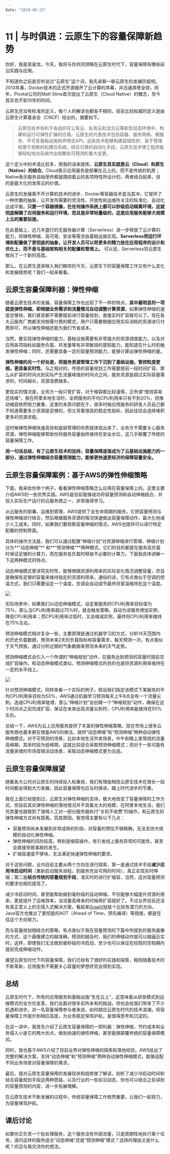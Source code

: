 ```yaml
---
date: "2019-06-23"
---  
```

      
# 11 | 与时俱进：云原生下的容量保障新趋势
你好，我是吴骏龙。今天，我将与你共同领略在云原生时代下，容量保障有哪些前沿实践与应用。

不知道你之前是否听说过“云原生”这个词，我先来聊一聊云原生的发展历程吧。2013年春，Docker技术的正式开源揭开了云计算的序幕，并迅速席卷全球，同年，Pivotal公司的Matt Stine首次提出了云原生（Cloud Native）的概念，至今其实也不到10年的时间。

云原生还没有标准的定义，每个人的解读也都各不相同，目前比较权威的定义是由云原生计算基金会（CNCF）给出的，摘要如下。

> 云原生技术有利于各组织在公有云、私有云和混合云等新型动态环境中，构建和运行可弹性扩展的应用。云原生的代表技术包括容器、服务网格、微服务、不可变基础设施和声明式API。这些技术能够构建容错性好、易于管理和便于观察的松耦合系统。结合可靠的自动化手段，云原生技术使工程师能够轻松地对系统作出频繁和可预测的重大变更。

这个定义中的术语比较多，用我的话来提炼，**云原生其实就是云（Cloud）和原生（Native）的结合**。Cloud表示应用服务是部署在云上的，而不是传统的机房；Native表示服务自始至终都是围绕着云的各项特性所设计的，两者结合起来，目的是最大化的发挥云的价值。

<!-- [[[read_end]]] -->

云原生的发展离不开计算机技术的进步，Docker等容器技术首当其冲，它提供了一种优雅的抽象，让开发所需要的灵活性、开放性和运维所关注的标准化、自动化达成平衡。**只要一个容器镜像，在任何操作系统上都可以秒级启动隔离环境，这就彻底解耦了应用服务和运行环境，而且是非常轻量级的，这是应用服务能够大规模上云的重要前提。**

在此基础上，近几年盛行的无服务器计算（Serverless）进一步释放了云计算的能力，将弹性伸缩、高可用、安全等需求由基础设施实现。**Serverless将运行环境和配置做了更彻底的抽象，让开发人员可以将更多的精力放在应用程序的设计和优化上，而不是与基础架构相关的配置和管理上。** 可以说，Serverless将云原生推向了一个新的高度。

那么，在云原生逐渐映入我们眼帘的今天，云原生下的容量保障工作又有什么变化和发展趋势呢？我们一起来看看。

## 云原生容量保障利器：弹性伸缩

随着云原生技术的发展，容量保障工作也出现了不一样的特点，**其中最明显的一项就是弹性伸缩，即根据业务需求和流量情况自动调整计算资源**，如果弹性伸缩的速度足够快，我们甚至都不需要提前进行容量规划，直接实时扩容就可以了。现在各大云服务厂商都支持按需付费的模式，用户只需要根据应用实际消耗的资源进行付费即可，所以弹性伸缩还能为我们节省成本。

当然，要实现弹性伸缩的能力，基础设施需要有非常强大的资源调度能力，以及对应用各项指标如服务负载、并发量等有非常敏锐的感知能力，能知道在什么时机触发弹性伸缩；同时，还需要具备一定的容量预测能力，能够计算出弹性伸缩的量。

**弹性伸缩的另一个好处是，将服务资源管理工作下沉到了基础设施，管控粒度更细，更具备实时性**。与之相对的，传统的容量规划工作需要提前一段时间扩容，那么从扩容的时间点到实际产生流量峰值的时间点之间，服务资源是超过实际容量需求的，时间越长，资源浪费越多。

更现实的情况是，业务方一般只管扩容，对于缩容都比较谨慎，正所谓“借钱容易还钱难”，我在阿里本地生活时，全网服务的平均CPU利用率只有不到20\%，但推动缩容依然阻力重重，这里的本质问题在于，很多时候应用服务的研发人员自己都不知道需要多少资源是足够的，但又背着很高的稳定性指标，因此往往会选择堆积更多的资源求稳。

这时候弹性伸缩快速高效和底层管理的优势就体现出来了，业务方不需要关心服务资源，弹性伸缩能够帮助你将服务容量始终维持在安全水位，这几乎颠覆了传统的容量保障工作。

**用一句话总结，有了云原生技术的加持，容量保障逐渐成为了云基础设施能力的一部分，通过弹性伸缩结合容量预测能力，能够更快速更经济的保障容量安全。**

## 云原生容量保障案例：基于AWS的弹性伸缩策略

下面，我来给你举个例子，看看弹性伸缩策略怎么应用在容量保障上的。这里主要介绍AWS的一些优秀实践。AWS是目前能够成功将容量预测和自动伸缩结合，并投入实际生产运行的云服务商之一，非常值得学习。

从云服务的部署、运维到管理，AWS提供了全生命周期的服务，它把容量预测与弹性伸缩进行结合，然后根据服务资源的情况快速做出容量保障动作，最大化地减少人工成本。同时，如果我们要观察容量伸缩的情况，AWS也提供可以进行特定配置的控制界面。

具体的操作方法是，我们可以通过配置“伸缩计划”对资源伸缩进行管理，伸缩计划分为**“动态伸缩”** 和**“预测伸缩”**两种模式，它们的目的都是在服务高负载时保证足够的计算力，而在服务低负载时释放不必要的计算力，下面我具体讲解一下这两种模式的特点。

动态伸缩模式更讲究实时性，能够根据资源利用率的实际变化情况调整容量，宗旨是确保有足够的容量来维持指定的资源利用率。通俗的讲，它有点类似于空调的控温方式，我们只需要设定一个温度，空调会自动调节最终将室温维持在这个温度。

![](./httpsstatic001geekbangorgresourceimage1e181eeba32e65d19758c403154527ffe318.png)

实际场景中，如果我们以动态伸缩模式，设定某服务的CPU利用率目标值为75\%，那么当CPU利用率超过75\%时，就会触发策略，自动为该服务增加实例，降低CPU利用率；而CPU利用率过低时，又会缩减实例，最终将CPU利用率维持在75\%左右。

预测伸缩模式相对复杂一些，主要原理是通过机器学习的方式，分析14天范围内的历史负载数据，预测未来2天的负载指标和容量需求，每天预测一次，有点类似于天气预报，通过分析近期的气象数据来预测未来的天气走势。

预测伸缩模式会引入一个所谓的“伸缩规划”动作，在服务达到预测的容量时提前完成扩容操作。和动态伸缩模式类似，预测伸缩模式的目的也是将资源利用率维持在一定的水平线上。

![](./httpsstatic001geekbangorgresourceimagee4b6e4007b5d7016cbab5988713cd6yy57b6.png)

针对预测伸缩模式，同样来看一个实际的例子，假设我们指定该模式下某服务的平均CPU利用率目标为50\%，AWS通过机器学习预测每天上午8点会有一个流量尖刺，造成CPU利用率陡增，那么“伸缩计划”会创建一个“伸缩规划”动作，确保在这个时间点之前完成扩容，保证在未来出现流量尖刺时，CPU利用率能维持在50\%左右。

总结一下，AWS为云上应用服务提供了丰富的弹性伸缩策略，现在市场上很多云服务商也基本都在借鉴AWS的做法，提供“动态伸缩”和“预测伸缩”两种自动弹性伸缩模式。对于可预测的场景，比如本地生活外卖场景，中午和晚上是常规的流量高峰期，其余时段为低峰期，这就比较适合采取预测伸缩模式；而对于一些可能有流量突增的市场营销活动场景，采取动态伸缩模式更为合适。

## 云原生容量保障展望

随着各大公司对云原生的持续投入和重视，我们有理由相信云原生技术在很长一段时间都会得到大力发展，因此容量保障也应与时俱进，跟上时代进步的节奏。

我在上面已经提到过，云原生对弹性伸缩的支持，极大地改变了容量保障的工作方式，但目前其实弹性伸缩的落地情况并不具备太大的规模，在阿里本地生活，我们充其量也就做到了错峰人工对一部分服务器执行“关机不收费”的操作，和云原生的弹性伸缩方式尚有距离。究其原因，我觉得主要有以下几点：

* 容量预测尚未发展到非常成熟的阶段，对容量的预估不够精确，无法支持大规模的自动化弹性伸缩。
* 弹性伸缩的风险较高，特别是缩容操作，有引发线上服务异常的可能性，甚至会直接导致事故的发生。
* 扩缩容速度不够快，无法满足快速弹性伸缩的要求。

对于这些问题，业内目前主要从两个方向在进行探索，第一是通过技术手段**减少应用冷启动时间**（重新启动服务进程，到服务完全可用的时间），真正实现实时伸缩；第二是**结合传统的容量规划手段**，准实时的进行扩缩容，当然，这对容量预测的要求也相应提高了。

减少冷启动时间，甚至能帮助做到毫秒级的自动伸缩，不仅能够大幅提升资源利用率，更是提升了运维效率，当流量高峰来的时候再扩容就好了。不过业界目前还没有真正意义上的无侵入式解决方案，看起来[GraalVM](https://www.graalvm.org/)是个比较有潜力的方向，Java官方也推出了更彻底的AOT（Ahead of Time，预先编译）等措施，都是在往这个方向努力。

而与容量规划相结合的策略，有点类似于我在容量预测的下篇中所提到的服务画像的方式，这个画像建立的越准确，预测的越及时，我们的伸缩动作就可以越逼近实时。这样，即使我们无法做到毫秒级的冷启动，至少也可以保证在较短的空档期内提前完成伸缩动作。

展望云原生时代下的容量保障，我们已经有了很好的实践和探索，相信随着技术的不断革新，应用服务不需要关心容量的梦想终究会得到实现。

## 总结

云原生时代下，所有的应用服务和基础设施“生在云上”，这意味着从研发模式到运维模式的全方位变革，我们会面对很多前所未有的挑战，但也会给我们带来了不少机遇和进步。对一名容量保障参与者来说，如何顺应云原生时代的技术浪潮，将容量保障工作提升到相应高度，为业务稳定保驾护航，是值得思考和沉淀的。

在这一讲中，我首先介绍了云原生容量保障的一把利器：弹性伸缩，节约成本和业务侵入小是它的两大优点，做到快速的弹性伸缩，甚至能够颠覆传统的容量保障模式。

同时，我也基于AWS介绍了目前业界对弹性伸缩的探索和落地经验，AWS给出了完整的解决方案，支持“动态伸缩”和“预测伸缩”两种自动弹性伸缩模式，能够适配不同业务场景对容量保障的需求。

最后，我对云原生容量保障的发展现状和趋势做了解读，剖析了减少冷启动时间和结合容量规划手段这两种思路，以及行业的一些前沿动态，你也可以结合之前讲到的容量预测的内容，进一步拓展理解。

在云原生技术不断发展的过程中，传统容量保障工作依然重要，让我们一起努力，为容量保驾护航。

## 课后讨论

如果你正负责一个批处理服务，这个服务没有外部流量，只是周期性地执行某个任务，请问这样的服务适合“动态伸缩”还是“预测伸缩”模式？选择的理由又是什么呢？欢迎与我交流你的想法。